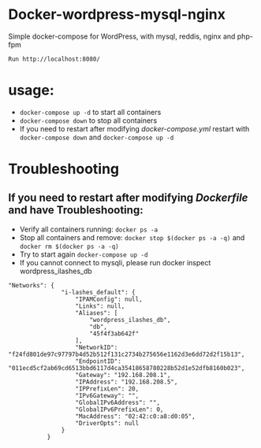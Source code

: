 # Docker-wordpress-mysql-nginx
Simple docker-compose for WordPress, with mysql, reddis, nginx and php-fpm

```
Run http://localhost:8080/

```

# usage:
+ `docker-compose up -d` to start all containers
+ `docker-compose down` to stop all containers
+ If you need to restart after modifying *docker-compose.yml* restart with `docker-compose down` and `docker-compose up -d`

# Troubleshooting

## If you need to restart after modifying *Dockerfile* and have Troubleshooting:
+ Verify all containers running: `docker ps -a`
+ Stop all containers and remove: `docker stop $(docker ps -a -q)` and `docker rm $(docker ps -a -q)`
+ Try to start again `docker-compose up -d`
+ If you cannot connect to mysqli, please run docker inspect wordpress_ilashes_db

 ```
 "Networks": {
                "i-lashes_default": {
                    "IPAMConfig": null,
                    "Links": null,
                    "Aliases": [
                        "wordpress_ilashes_db",
                        "db",
                        "45f4f3ab642f"
                    ],
                    "NetworkID": "f24fd801de97c97797b4d52b512f131c2734b275656e1162d3e6dd72d2f15b13",
                    "EndpointID": "011ecd5cf2ab69cd6513bbd6117d4ca35418658780228b52d1e52dfb8160b023",
                    "Gateway": "192.168.208.1",
                    "IPAddress": "192.168.208.5",
                    "IPPrefixLen": 20,
                    "IPv6Gateway": "",
                    "GlobalIPv6Address": "",
                    "GlobalIPv6PrefixLen": 0,
                    "MacAddress": "02:42:c0:a8:d0:05",
                    "DriverOpts": null
                }
            }

 ```
